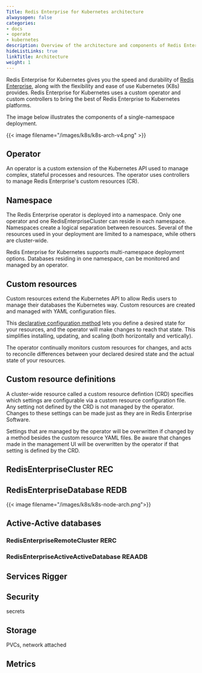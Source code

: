 ```yaml
---
Title: Redis Enterprise for Kubernetes architecture
alwaysopen: false
categories:
- docs
- operate
- kubernetes
description: Overview of the architecture and components of Redis Enterprise for Kubernetes.
hideListLinks: true
linkTitle: Architecture
weight: 1
---
```


Redis Enterprise for Kubernetes gives you the speed and durability of [Redis Enterprise](https://redis.io/redis-enterprise/advantages/), along with the flexibility and ease of use Kubernetes (K8s) provides. Redis Enterprise for Kubernetes uses a custom operator and custom controllers to bring the best of Redis Enterprise to Kubernetes platforms.

The image below illustrates the components of a single-namespace deployment.

{{< image filename="/images/k8s/k8s-arch-v4.png" >}}

## Operator

An operator is a custom extension of the Kubernetes API used to manage complex, stateful processes and resources. The operator uses controllers to manage Redis Enterprise's custom resources (CR).

## Namespace

The Redis Enterprise operator is deployed into a namespace. Only one operator and one RedisEnterpriseCluster can reside in each namespace. Namespaces create a logical separation between resources. Several of the resources used in your deployment are limited to a namespace, while others are cluster-wide.

Redis Enterprise for Kubernetes supports multi-namespace deployment options. Databases residing in one namespace, can be monitored and managed by an operator.

## Custom resources

Custom resources extend the Kubernetes API to allow Redis users to manage their databases the Kubernetes way. Custom resources are created and managed with YAML configuration files.

This [declarative configuration method](https://kubernetes.io/docs/tasks/manage-kubernetes-objects/declarative-config/) lets you define a desired state for your resources, and the operator will make changes to reach that state. This simplifies installing, updating, and scaling (both horizontally and vertically).

The operator continually monitors custom resources for changes, and acts to reconcile differences between your declared desired state and the actual state of your resources.

## Custom resource definitions

A cluster-wide resource called a custom resource defintion (CRD) specifies which settings are configurable via a custom resource configuration file. Any setting not defined by the CRD is not managed by the operator. Changes to these settings can be made just as they are in Redis Enterprise Software.

Settings that are managed by the operator will be overwritten if changed by a method besides the custom resource YAML files. Be aware that changes made in the management UI will be overwritten by the operator if that setting is defined by the CRD.

## RedisEnterpriseCluster REC

## RedisEnterpriseDatabase REDB

{{< image filename="/images/k8s/k8s-node-arch.png">}}

## Active-Active databases

### RedisEnterpriseRemoteCluster RERC

### RedisEnterpriseActiveActiveDatabase REAADB

## Services Rigger

## Security

secrets

## Storage

PVCs, network attached

## Metrics

